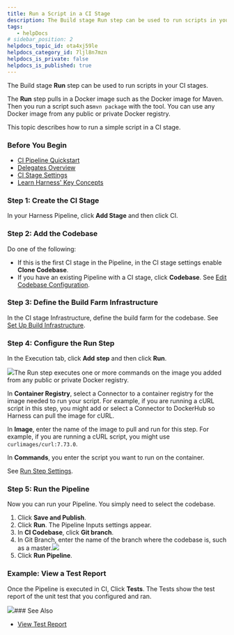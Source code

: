 ```yaml
---
title: Run a Script in a CI Stage
description: The Build stage Run step can be used to run scripts in your CI stages. The Run step pulls in a Docker image such as the Docker image for Maven. Then you run a script such as mvn package with the tool…
tags: 
   - helpDocs
# sidebar_position: 2
helpdocs_topic_id: ota4xj59le
helpdocs_category_id: 7ljl8n7mzn
helpdocs_is_private: false
helpdocs_is_published: true
---
```


The Build stage **Run** step can be used to run scripts in your CI stages.

The **Run** step pulls in a Docker image such as the Docker image for Maven. Then you run a script such as`mvn package` with the tool. You can use any Docker image from any public or private Docker registry.

This topic describes how to run a simple script in a CI stage.

### Before You Begin

* [CI Pipeline Quickstart](https://ngdocs.harness.io/article/x0d77ktjw8-ci-pipeline-quickstart)
* [Delegates Overview](https://ngdocs.harness.io/article/2k7lnc7lvl-delegates-overview)
* [CI Stage Settings](https://ngdocs.harness.io/article/yn4x8vzw3q-ci-stage-settings)
* [Learn Harness' Key Concepts](https://ngdocs.harness.io/article/hv2758ro4e-learn-harness-key-concepts)

### Step 1: Create the CI Stage

In your Harness Pipeline, click **Add Stage** and then click CI.

### Step 2: Add the Codebase

Do one of the following:

* If this is the first CI stage in the Pipeline, in the CI stage settings enable **Clone Codebase**.
* If you have an existing Pipeline with a CI stage, click **Codebase**. See [Edit Codebase Configuration](https://docs.harness.io/article/mozd8b49td).

### Step 3: Define the Build Farm Infrastructure

In the CI stage Infrastructure, define the build farm for the codebase. See [Set Up Build Infrastructure](/category/rg8mrhqm95-set-up-build-infrastructure).

### Step 4: Configure the Run Step

In the Execution tab, click **Add** **step** and then click **Run**.

![](https://files.helpdocs.io/i5nl071jo5/articles/ota4xj59le/1625209864101/m-j-1-lr-06-ym-d-9-zml-tr-6-q-bh-mopb-7-axr-wzgz-z-2-ps-wp-ywfk-eb-4-g-f-2-y-y-7-wmaj-bb-j-uum-jtadr-0-d-mdq-kgm-3-cx-jbqk-kk-2-srm-9-aalmht-xkumes-jl-nag-b-63-ki-ni-tby-7-jgd-5-s-sosn-rivzj-y)The Run step executes one or more commands on the image you added from any public or private Docker registry.

In **Container Registry**, select a Connector to a container registry for the image needed to run your script. For example, if you are running a cURL script in this step, you might add or select a Connector to DockerHub so Harness can pull the image for cURL.

In **Image**, enter the name of the image to pull and run for this step. For example, if you are running a cURL script, you might use `curlimages/curl:7.73.0`.

In **Commands**, you enter the script you want to run on the container.

See [Run Step Settings](https://ngdocs.harness.io/article/1i1ttvftm4-run-step-settings).

### Step 5: Run the Pipeline

Now you can run your Pipeline. You simply need to select the codebase.

1. Click **Save and Publish**.
2. Click **Run**. The Pipeline Inputs settings appear.
3. In **CI Codebase**, click **Git branch**.
4. In Git Branch, enter the name of the branch where the codebase is, such as a master.![](https://files.helpdocs.io/i5nl071jo5/articles/ota4xj59le/1625209923841/e-11-g-x-0-l-5-w-c-eg-ei-2-n-ul-6-ldu-8-b-mi-ji-jb-k-apxu-r-g-kw-yupq-87-awar-il-3-o-49-mfknq-gikb-dkeyk-5-sw-1-a-c-9-k-njc-lc-3-e-x-3-y-9-wwkm-hj-q-mf-htrkw-sk-djm-8-sce-qrx-gro-mu-7-o-nh-dq)
5. Click **Run Pipeline**.

### Example: View a Test Report

Once the Pipeline is executed in CI, Click **Tests**. The Tests show the test report of the unit test that you configured and ran. 

![](https://files.helpdocs.io/i5nl071jo5/articles/ota4xj59le/1625209945023/ahgq-6-x-8-f-3-ym-lu-fttatcc-ubya-wk-z-4-b-gg-8-j-tr-ufsg-jucz-t-8-p-3-xrsx-n-71-i-xq-gwk-zykz-e-rw-k-5-ma-jhal-4-b-rrugm-k-ncja-8-av-dys-93-nagn-m-1-sf-c-4-i-i-7-a-rn-bviy-b-8-abfw-52-hkm-4)### See Also

* [View Test Report](https://ngdocs.harness.io/article/sof7n3qjap-viewing-tests)

